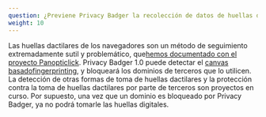 ```yaml
---
question: ¿Previene Privacy Badger la recolección de datos de huellas dactilares??
weight: 10
---
```


Las huellas dactilares de los navegadores son un método de seguimiento extremadamente sutil y problemático, que[hemos documentado con el proyecto Panopticlick](https://panopticlick.eff.org/). Privacy Badger 1.0 puede detectar el [canvas](http://janhkrueger.de/gitpup/RSSArtikel/raw/bd53c81bd5d1ee434d76a64ece26de1aac3a218d/w2sp12-final4.pdf) [basado](http://filelifter.de/assets/plugindata/poola/thewebneverforgets.pdf)[fingerprinting](https://www.propublica.org/article/meet-the-online-tracking-device-that-is-virtually-impossible-to-block), y bloqueará los dominios de terceros que lo utilicen. La detección de otras formas de toma de huellas dactilares y la protección contra la toma de huellas dactilares por parte de terceros son proyectos en curso. Por supuesto, una vez que un dominio es bloqueado por Privacy Badger, ya no podrá tomarle las huellas digitales.
